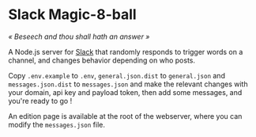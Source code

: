 # Slack Magic-8-ball
_« Beseech and thou shall hath an answer »_

A Node.js server for [Slack](https://slack.com/) that randomly responds to trigger words on a channel, and changes behavior depending on who posts.

Copy `.env.example` to `.env`,  `general.json.dist` to `general.json` and `messages.json.dist` to `messages.json` and make the relevant changes with your domain, api key and payload token, then add some messages, and you're ready to go !

An edition page is available at the root of the webserver, where you can modify the `messages.json` file.